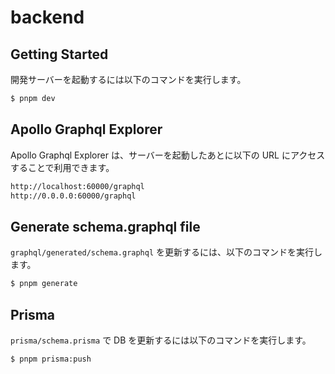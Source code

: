 # backend

## Getting Started

開発サーバーを起動するには以下のコマンドを実行します。

```bash
$ pnpm dev
```

## Apollo Graphql Explorer

Apollo Graphql Explorer は、サーバーを起動したあとに以下の URL にアクセスすることで利用できます。

```bash
http://localhost:60000/graphql
http://0.0.0.0:60000/graphql
```

## Generate schema.graphql file

`graphql/generated/schema.graphql` を更新するには、以下のコマンドを実行します。

```bash
$ pnpm generate
```

## Prisma

`prisma/schema.prisma` で DB を更新するには以下のコマンドを実行します。

```bash
$ pnpm prisma:push
```
